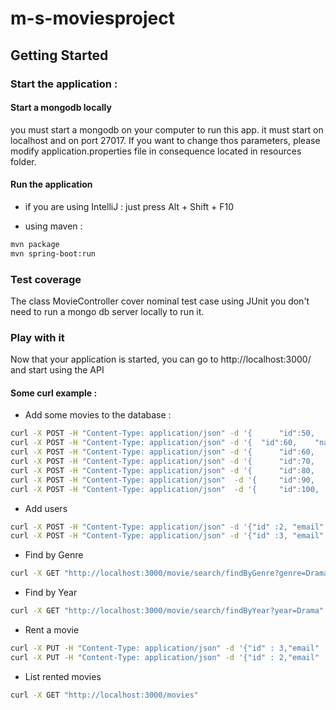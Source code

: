 # m-s-moviesproject

## Getting Started

### Start the application : 

#### Start a mongodb locally

you must start a mongodb on your computer to run this app. it must start on localhost and on port 27017. If you want to change thos parameters, please modify application.properties file in consequence located in resources folder.


#### Run the application

* if you are using IntelliJ :
just press Alt + Shift + F10

* using maven : 
```bash
mvn package
mvn spring-boot:run
```

### Test coverage

The class MovieController cover nominal test case using JUnit
you don't need to run a mongo db server locally to run it.

### Play with it

Now that your application is started, you can go to http://localhost:3000/ and start using the API

#### Some curl example :

* Add some movies to the database : 
```bash
curl -X POST -H "Content-Type: application/json" -d '{  	"id":50,    "name": "Love actually", "genre": "Drama",    "year": "2003",    "available":"true"}' "http://localhost:3000/movie"
curl -X POST -H "Content-Type: application/json" -d '{  "id":60,    "name": "Scoop", "genre": "Drama",    "year": "2006",    "available":"true"}' "http://localhost:3000/movie"
curl -X POST -H "Content-Type: application/json" -d '{  	"id":60,    "name": "Seven", "genre": "Thriller",    "year": "1995",    "available":"true"}' "http://localhost:3000/movie"
curl -X POST -H "Content-Type: application/json" -d '{  	"id":70,    "name": "Forrest Gump", "genre": "Drama",    "year": "1994",    "available":"true"}' "http://localhost:3000/movie"
curl -X POST -H "Content-Type: application/json" -d '{  	"id":80,    "name": "Paris", "genre": "Drama",    "year": "2008",    "available":"true"}' "http://localhost:3000/movie"
curl -X POST -H "Content-Type: application/json"  -d '{  	"id":90,    "name": "Fight club", "genre": "Drama",    "year": "1999",    "available":"true"}' "http://localhost:3000/movie"
curl -X POST -H "Content-Type: application/json"  -d '{  	"id":100,    "name": "Very bad trip", "genre": "Comedy",    "year": "2008",    "available":"true"}' "http://localhost:3000/movie"
```


* Add users 
```bash
curl -X POST -H "Content-Type: application/json" -d '{"id" :2, "email" : "fanny.pluvinage@gmail.com","type" : "regular"}' "http://localhost:3000/user"
curl -X POST -H "Content-Type: application/json" -d '{"id" :3, "email" : "sundar.pichai@gmail.com","type" : "registered"}' "http://localhost:3000/user"
```

* Find by Genre 
```bash
curl -X GET "http://localhost:3000/movie/search/findByGenre?genre=Drama"
```

* Find by Year 
```bash
curl -X GET "http://localhost:3000/movie/search/findByYear?year=Drama"
```

* Rent a movie 
```bash
curl -X PUT -H "Content-Type: application/json" -d '{"id" : 3,"email" : "sundar.pichai@gmail.com","type" : "registered"}' "http://localhost:3000/movies/Seven"
curl -X PUT -H "Content-Type: application/json" -d '{"id" : 2,"email" : "fanny.pluvinage@gmail.com","type" : "regular"}' "http://localhost:3000/movies/Love%20actually"
```

* List rented movies
```bash
curl -X GET "http://localhost:3000/movies"
```
